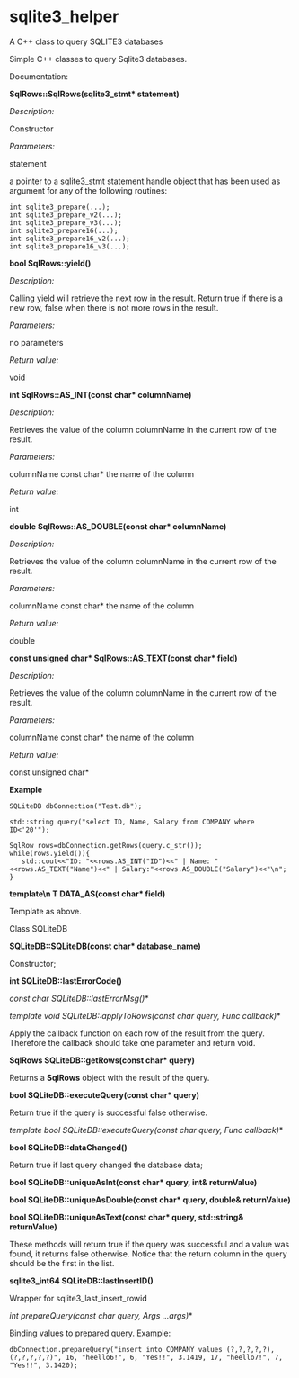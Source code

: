 # sqlite3_helper
A C++ class to query SQLITE3 databases

Simple C++ classes to query Sqlite3 databases.

Documentation:

**SqlRows::SqlRows(sqlite3_stmt\* statement)**

*Description:*

   Constructor

*Parameters:*

statement

   a pointer to a sqlite3_stmt statement handle object that has been used 
   as argument for any of the following routines:

    int sqlite3_prepare(...);
    int sqlite3_prepare_v2(...);
    int sqlite3_prepare_v3(...);
    int sqlite3_prepare16(...);
    int sqlite3_prepare16_v2(...);
    int sqlite3_prepare16_v3(...);

**bool SqlRows::yield()**

*Description:*

   Calling yield will retrieve the next row in the result. Return true
   if there is a new row, false when there is not more rows in the result.

*Parameters:*

   no parameters

*Return value:*

   void

**int SqlRows::AS_INT(const char\* columnName)**

*Description:*

   Retrieves the value of the column columnName in the current row of the result.

*Parameters:*

columnName
   const char* the name of the column
   
*Return value:*

   int 

**double SqlRows::AS_DOUBLE(const char\* columnName)**

*Description:*

   Retrieves the value of the column columnName in the current row of the result.

*Parameters:*

columnName
   const char* the name of the column
   
*Return value:*

   double

**const unsigned char\* SqlRows::AS_TEXT(const char\* field)**

*Description:*

   Retrieves the value of the column columnName in the current row of the result.

*Parameters:*

columnName
   const char* the name of the column
   
*Return value:*

   const unsigned char\*
   
**Example**

    SQLiteDB dbConnection("Test.db");
	
    std::string query("select ID, Name, Salary from COMPANY where ID<'20'");

    SqlRow rows=dbConnection.getRows(query.c_str());
    while(rows.yield()){
       std::cout<<"ID: "<<rows.AS_INT("ID")<<" | Name: "<<rows.AS_TEXT("Name")<<" | Salary:"<<rows.AS_DOUBLE("Salary")<<"\n";
    }

**template<typename T>\n
T DATA_AS(const char\* field)**

Template as above.

Class SQLiteDB

**SQLiteDB::SQLiteDB(const char\* database_name)**

Constructor; 

**int SQLiteDB::lastErrorCode()**

**const char* SQLiteDB::lastErrorMsg()**

**template<typename Func>
void SQLiteDB::applyToRows(const char* query, Func callback)**

Apply the callback function on each row of the result from the query. Therefore
the callback should take one parameter and return void.

**SqlRows SQLiteDB::getRows(const char\* query)**

Returns a **SqlRows** object with the result of the query.

**bool SQLiteDB::executeQuery(const char\* query)**

Return true if the query is successful false otherwise.

**template<typename Func>
bool SQLiteDB::executeQuery(const char* query, Func callback)**

**bool SQLiteDB::dataChanged()**

Return true if last query changed the database data;
	
**bool SQLiteDB::uniqueAsInt(const char\* query, int& returnValue)**

**bool SQLiteDB::uniqueAsDouble(const char\* query, double& returnValue)**

**bool SQLiteDB::uniqueAsText(const char\* query, std::string& returnValue)**

These methods will return true if the query was successful and a value was found,
it returns false otherwise. Notice that the return column in the query should
be the first in the list.

**sqlite3_int64 SQLiteDB::lastInsertID()**

Wrapper for sqlite3_last_insert_rowid


**int prepareQuery(const char* query, Args ...args)**

Binding values to prepared query. Example:

    dbConnection.prepareQuery("insert into COMPANY values (?,?,?,?,?), (?,?,?,?,?)", 16, "heello6!", 6, "Yes!!", 3.1419, 17, "heello7!", 7, "Yes!!", 3.1420);


